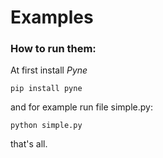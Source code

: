 # Examples

### How to run them:

At first install _Pyne_
```
pip install pyne
```

and for example run file simple.py:
```
python simple.py
```
that's all.
